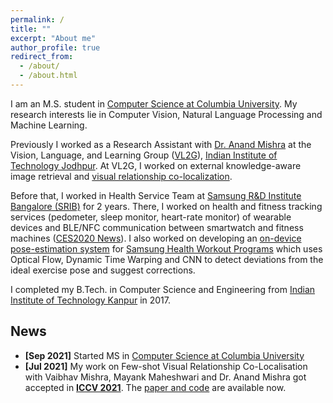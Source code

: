 ```yaml
---
permalink: /
title: ""
excerpt: "About me"
author_profile: true
redirect_from: 
  - /about/
  - /about.html
---
```

I am an M.S. student in [Computer Science at Columbia University](https://www.cs.columbia.edu/). My research interests lie in Computer Vision, Natural Language Processing and Machine Learning.

Previously I worked as a Research Assistant with [Dr. Anand Mishra](https://anandmishra22.github.io/) at the Vision, Language, and Learning Group ([VL2G](https://vl2g.github.io/)), [Indian Institute of Technology Jodhpur](http://iitj.ac.in/). At VL2G, I worked on external knowledge-aware image retrieval and [visual relationship co-localization](https://vl2g.github.io/projects/vrc/).

Before that, I worked in Health Service Team at [Samsung R&D Institute Bangalore (SRIB)](https://research.samsung.com/sri-b) for 2 years. There, I worked on health and fitness tracking services (pedometer, sleep monitor, heart-rate monitor) of wearable devices and BLE/NFC communication between smartwatch and fitness machines ([CES2020 News](https://www.technogym.com/int/newsroom/samsung-watch-ces-compatible/)). I also worked on developing an [on-device pose-estimation system](https://ieeexplore.ieee.org/document/8856547) for [Samsung Health Workout Programs](https://www.samsung.com/global/galaxy/apps/samsung-health/#programs) which uses Optical Flow, Dynamic Time Warping and CNN to detect deviations from the ideal exercise pose and suggest corrections.

I completed my B.Tech. in Computer Science and Engineering from [Indian Institute of Technology Kanpur](https://iitk.ac.in/) in 2017.

## News 
- **[Sep 2021]** Started MS in [Computer Science at Columbia University](https://www.cs.columbia.edu/)
- **[Jul 2021]** My work on Few-shot Visual Relationship Co-Localisation with Vaibhav Mishra, Mayank Maheshwari and Dr. Anand Mishra got accepted in [**ICCV 2021**](http://iccv2021.thecvf.com/home). The [paper and code](https://vl2g.github.io/projects/vrc/) are available now.

